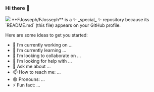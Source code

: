 ### Hi there 👋
<img src="https://static.wixstatic.com/media/669128_ec1c7a78e9694aec8a07c2e48b292ae1~mv2.gif"/>
**FJosseph/FJosseph** is a ✨ _special_ ✨ repository because its `README.md` (this file) appears on your GitHub profile.

Here are some ideas to get you started:

- 🔭 I’m currently working on ...
- 🌱 I’m currently learning ...
- 👯 I’m looking to collaborate on ...
- 🤔 I’m looking for help with ...
- 💬 Ask me about ...
- 📫 How to reach me: ...
- 😄 Pronouns: ...
- ⚡ Fun fact: ...

